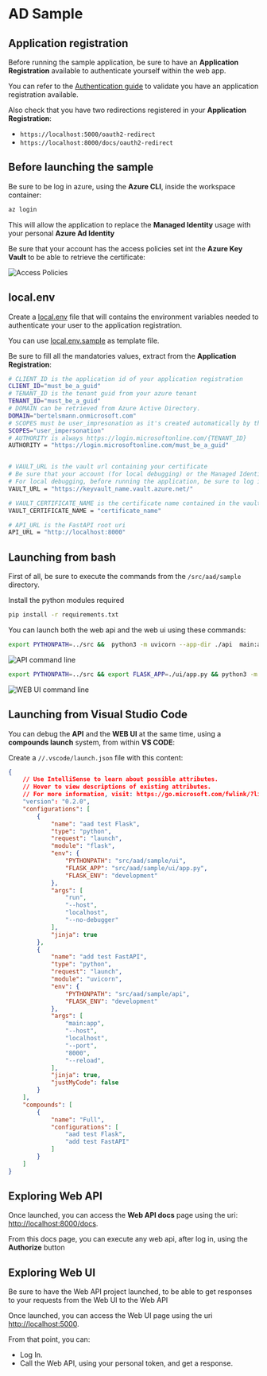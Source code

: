 # AD Sample

## Application registration

Before running the sample application, be sure to have an **Application Registration** available to authenticate yourself within the web app.  

You can refer to the [Authentication guide](../../docs/user-guide/authentication.md) to validate you have an application registration available.

Also check that you have two redirections registered in your **Application Registration**:
- `https://localhost:5000/oauth2-redirect`
- `https://localhost:8000/docs/oauth2-redirect`

## Before launching the sample

Be sure to be log in azure, using the **Azure CLI**, inside the workspace container:

``` bash
az login
```

This will allow the application to replace the **Managed Identity** usage with your personal **Azure Ad Identity**

Be sure that your account has the access policies set int the **Azure Key Vault** to be able to retrieve the certificate:

![Access Policies](access-policies.png)

## local.env

Create a [local.env](local.env) file that will contains the environment variables needed to authenticate your user to the application registration.

You can use [local.env.sample](local.env.sample) as template file.

Be sure to fill all the mandatories values, extract from the **Application Registration**:

``` bash
# CLIENT_ID is the application id of your application registration
CLIENT_ID="must_be_a_guid"
# TENANT_ID is the tenant guid from your azure tenant
TENANT_ID="must_be_a_guid"
# DOMAIN can be retrieved from Azure Active Directory.
DOMAIN="bertelsmann.onmicrosoft.com"
# SCOPES must be user_impresonation as it's created automatically by the create_service_principal.sh script
SCOPES="user_impersonation"
# AUTHORITY is always https://login.microsoftonline.com/{TENANT_ID}
AUTHORITY = "https://login.microsoftonline.com/must_be_a_guid"


# VAULT_URL is the vault url containing your certificate
# Be sure that your account (for local debugging) or the Managed Identity from App Services, is allowed to read secrets/ certificates
# For local debugging, before running the application, be sure to log in azure, using your cli (az login)
VAULT_URL = "https://keyvault_name.vault.azure.net/"

# VAULT_CERTIFICATE_NAME is the certificate name contained in the vault. The certificate should exists and can be PEM or PCKS12 format
VAULT_CERTIFICATE_NAME = "certificate_name"

# API_URL is the FastAPI root uri
API_URL = "http://localhost:8000"
```

## Launching from bash

First of all, be sure to execute the commands from the `/src/aad/sample` directory.

Install the python modules required

``` bash
pip install -r requirements.txt
```

You can launch both the web api and the web ui using these commands:

``` bash
export PYTHONPATH=../src &&  python3 -m uvicorn --app-dir ./api  main:app --host localhost --port 8000 --reload
```

![API command line](api-command-line.png)

``` bash
export PYTHONPATH=../src && export FLASK_APP=./ui/app.py && python3 -m flask run --host localhost --port 5000
```

![WEB UI command line](web-command-line.png)

## Launching from Visual Studio Code

You can debug the **API** and the **WEB UI** at the same time, using a **compounds launch** system, from within **VS CODE**:

Create a `//.vscode/launch.json` file with this content:

``` json
{
    // Use IntelliSense to learn about possible attributes.
    // Hover to view descriptions of existing attributes.
    // For more information, visit: https://go.microsoft.com/fwlink/?linkid=830387
    "version": "0.2.0",
    "configurations": [
        {
            "name": "aad test Flask",
            "type": "python",
            "request": "launch",
            "module": "flask",
            "env": {
                "PYTHONPATH": "src/aad/sample/ui",
                "FLASK_APP": "src/aad/sample/ui/app.py",
                "FLASK_ENV": "development"
            },
            "args": [
                "run",
                "--host",
                "localhost",
                "--no-debugger"
            ],
            "jinja": true
        },
        {
            "name": "add test FastAPI",
            "type": "python",
            "request": "launch",
            "module": "uvicorn",
            "env": {
                "PYTHONPATH": "src/aad/sample/api",
                "FLASK_ENV": "development"
            },               
            "args": [
                "main:app",
                "--host",
                "localhost",
                "--port",
                "8000",
                "--reload",
            ],
            "jinja": true,
            "justMyCode": false
        }
    ],
    "compounds": [
        {
            "name": "Full",
            "configurations": [
                "aad test Flask",
                "add test FastAPI"
            ]
        }
    ]
}
```

## Exploring Web API

Once launched, you can access the **Web API docs** page using the uri: [http://localhost:8000/docs](http://localhost:8000/docs).

From this docs page, you can execute any web api, after log in, using the **Authorize** button

## Exploring Web UI

Be sure to have the Web API project launched, to be able to get responses to your requests from the Web UI to the Web API

Once launched, you can access the Web UI page using the uri [http://localhost:5000](http://localhost:5000).

From that point, you can:
- Log In.
- Call the Web API, using your personal token, and get a response.
